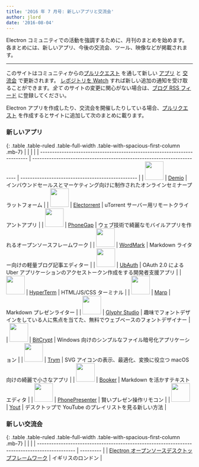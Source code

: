 ```yaml
---
title: '2016 年 7 月号: 新しいアプリと交流会'
author: jlord
date: '2016-08-04'
---
```


Electron コミュニティでの活動を強調するために、月刊のまとめを始めます。 各まとめには、新しいアプリ、今後の交流会、ツール、映像などが掲載されます。

---

このサイトはコミュニティからの[プルリクエスト](https://github.com/electron/electronjs.org/pulls) を通して新しい [アプリ](https://electronjs.org/apps) と [交流会](https://electronjs.org/community) で更新されます。 [レポジトリを Watch](https://github.com/electron/electronjs.org) すれば新しい追加の通知を受け取ることができます。_全て_ のサイトの変更に関心がない場合は、[ブログ RSS フィード](https://electronjs.org/feed.xml) に登録してください。

Electron アプリを作成したり、交流会を開催したりしている場合、[プルリクエスト](https://github.com/electron/electronjs.org) を作成するとサイトに追加して次のまとめに載ります。

### 新しいアプリ

{: .table .table-ruled .table-full-width .table-with-spacious-first-column .mb-7}
|                                                                           |                                                                         |                                                   |
| ------------------------------------------------------------------------- | ----------------------------------------------------------------------- | ------------------------------------------------- |
| <img src="/images/apps/demio.png" width="50" />          | [Demio](https://demio.com)                                              | インバウンドセールスとマーケティング向けに制作されたオンラインセミナープラットフォーム       |
| <img src="/images/apps/electorrent.png" width="50" />    | [Electorrent](https://github.com/Tympanix/Electorrent)                  | uTorrent サーバー用リモートクライアントアプリ                       |
| <img src="/images/apps/phonegap.png" width="50" />       | [PhoneGap](http://phonegap.com/products/#desktop-app-section)           | ウェブ技術で綺麗なモバイルアプリを作れるオープンソースフレームワーク                |
| <img src="/images/apps/wordmark.png" width="50" />       | [WordMark](http://wordmarkapp.com)                                      | Markdown ライター向けの軽量ブログ記事エディター                      |
| <img src="/images/apps/ubauth.png" width="50" />         | [UbAuth](http://ubauth.enytc.com)                                       | OAuth 2.0 による Uber アプリケーションのアクセストークン作成をする開発者支援アプリ |
| <img src="/images/apps/hyperterm.png" width="50" />      | [HyperTerm](https://hyperterm.org)                                      | HTML/JS/CSS ターミナル                                 |
| <img src="/images/apps/marp.png" width="50" />           | [Marp](https://yhatt.github.io/marp)                                    | Markdown プレゼンライター                                 |
| <img src="/images/apps/glyphrstudio.png" width="50" />   | [Glyphr Studio](https://github.com/glyphr-studio/Glyphr-Studio-Desktop) | 趣味でフォントデザインをしている人に焦点を当てた、無料でウェブベースのフォントデザイナー      |
| <img src="/images/apps/bitcrypt.png" width="50" />       | [BitCrypt](https://github.com/Nazgul07/BitCrypt)                        | Windows 向けのシンプルなファイル暗号化アプリケーション                   |
| <img src="/images/apps/trym.png" width="50" />           | [Trym](http://kontentapps.com/trym)                                     | SVG アイコンの表示、最適化、変換に役立つ macOS 向けの綺麗で小さなアプリ         |
| <img src="/images/apps/booker.png" width="50" />         | [Booker](http://apps.meamka.me/booker)                                  | Markdown を活かすテキストエディタ                             |
| <img src="/images/apps/phonepresenter.png" width="50" /> | [PhonePresenter](https://phonepresenter.com)                            | 賢いプレゼン操作リモコン                                      |
| <img src="/images/apps/yout-player.png" width="50" />    | [Yout](https://youtplayer.github.io)                                    | デスクトップで YouTube のプレイリストを見る新しい方法                   |

### 新しい交流会

{: .table .table-ruled .table-full-width .table-with-spacious-first-column .mb-7}
|                                                                                                |           |
| ---------------------------------------------------------------------------------------------- | --------- |
| [Electron オープンソースデスクトップフレームワーク](http://www.meetup.com/Electron-Open-Source-Desktop-Framework/) | イギリスのロンドン |

